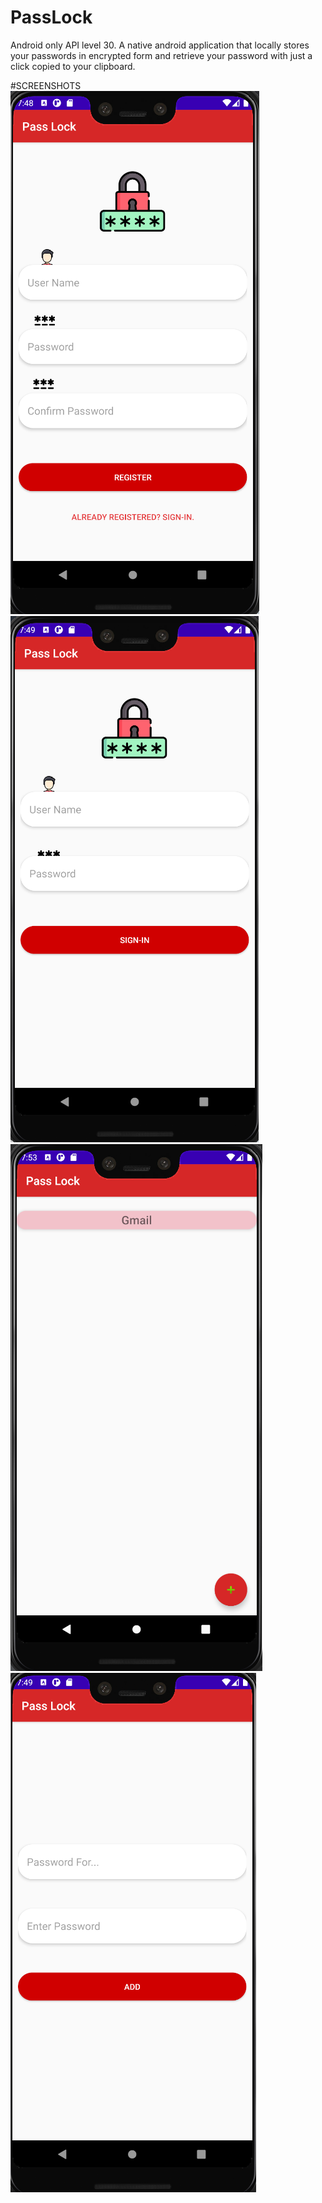 # PassLock
 Android only API level 30.
A native android application that locally stores your passwords in encrypted form and retrieve your password with just a click copied to your clipboard.

#SCREENSHOTS
![home page](https://github.com/JiGNESH404/PassLock/blob/main/Screenshots/Register.png?raw=true)
![login](https://github.com/JiGNESH404/PassLock/blob/main/Screenshots/Login.png?raw=true)
![Home](https://github.com/JiGNESH404/PassLock/blob/main/Screenshots/Home.png?raw=true)
![Add Password](https://github.com/JiGNESH404/PassLock/blob/main/Screenshots/Add_pass.png?raw=true)
